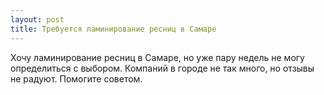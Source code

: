 ```yaml
---
layout: post 
title: Требуется ламинирование ресниц в Самаре 
--- 
```

Хочу ламинирование ресниц в Самаре, но уже пару недель не могу определиться с выбором. Компаний в городе не так много, но отзывы не радуют. Помогите советом.